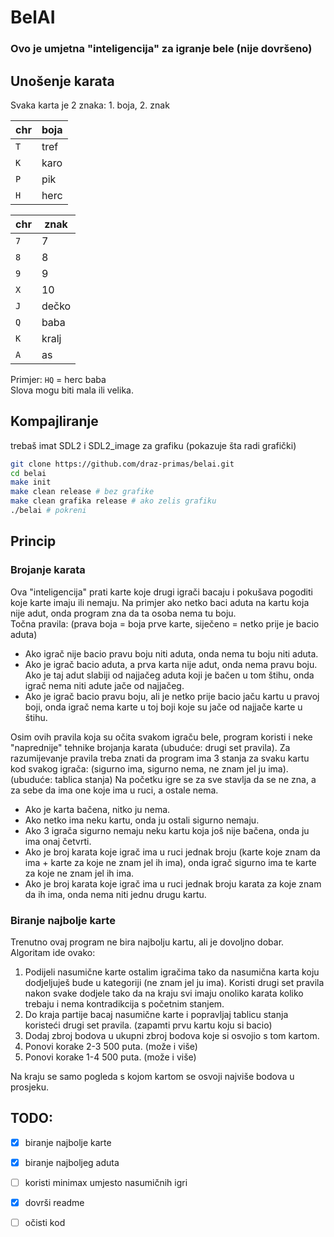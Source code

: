 # BelAI

### Ovo je umjetna "inteligencija" za igranje bele (nije dovršeno)

## Unošenje karata

Svaka karta je 2 znaka: 1. boja, 2. znak  

| chr | boja |
| --- | ---- |
| `T` | tref |
| `K` | karo |
| `P` | pik  |
| `H` | herc |

| chr | znak  |
| --- | ----- |
| `7` | 7     |
| `8` | 8     |
| `9` | 9     |
| `X` | 10    |
| `J` | dečko |
| `Q` | baba  |
| `K` | kralj |
| `A` | as    |

Primjer: `HQ` = herc baba  
Slova mogu biti mala ili velika.

## Kompajliranje

trebaš imat SDL2 i SDL2_image za grafiku (pokazuje šta radi grafički)

```bash
git clone https://github.com/draz-primas/belai.git
cd belai
make init
make clean release # bez grafike
make clean grafika release # ako zelis grafiku
./belai # pokreni
```

## Princip

### Brojanje karata

Ova "inteligencija" prati karte koje drugi igrači bacaju i pokušava pogoditi koje karte imaju ili nemaju.
Na primjer ako netko baci aduta na kartu koja nije adut, onda program zna da ta osoba nema tu boju.  
Točna pravila: (prava boja = boja prve karte, siječeno = netko prije je bacio aduta)  
 * Ako igrač nije bacio pravu boju niti aduta, onda nema tu boju niti aduta.
 * Ako je igrač bacio aduta, a prva karta nije adut, onda nema pravu boju.
 Ako je taj adut slabiji od najjačeg aduta koji je bačen u tom štihu, onda igrač nema niti adute jače od najjačeg.
 * Ako je igrač bacio pravu boju, ali je netko prije bacio jaču kartu u pravoj boji,
 onda igrač nema karte u toj boji koje su jače od najjače karte u štihu.

Osim ovih pravila koja su očita svakom igraču bele, program koristi i neke "naprednije" tehnike brojanja karata (ubuduće: drugi set pravila).
Za razumijevanje pravila treba znati da program ima 3 stanja za svaku kartu kod svakog igrača: (sigurno ima, sigurno nema, ne znam jel ju ima). (ubuduće: tablica stanja)
Na početku igre se za sve stavlja da se ne zna, a za sebe da ima one koje ima u ruci, a ostale nema.
 * Ako je karta bačena, nitko ju nema.
 * Ako netko ima neku kartu, onda ju ostali sigurno nemaju.
 * Ako 3 igrača sigurno nemaju neku kartu koja još nije bačena, onda ju ima onaj četvrti.
 * Ako je broj karata koje igrač ima u ruci jednak broju (karte koje znam da ima + karte za koje ne znam jel ih ima),
 onda igrač sigurno ima te karte za koje ne znam jel ih ima.
 * Ako je broj karata koje igrač ima u ruci jednak broju karata za koje znam da ih ima, onda nema niti jednu drugu kartu.

### Biranje najbolje karte

Trenutno ovaj program ne bira najbolju kartu, ali je dovoljno dobar. Algoritam ide ovako:
1. Podijeli nasumične karte ostalim igračima tako da nasumična karta koju dodjeljuješ bude u kategoriji (ne znam jel ju ima).
Koristi drugi set pravila nakon svake dodjele tako da na kraju svi imaju onoliko karata koliko trebaju i nema kontradikcija s početnim stanjem.
2. Do kraja partije bacaj nasumične karte i popravljaj tablicu stanja koristeći drugi set pravila. (zapamti prvu kartu koju si bacio)
3. Dodaj zbroj bodova u ukupni zbroj bodova koje si osvojio s tom kartom.
4. Ponovi korake 2-3 500 puta. (može i više)
5. Ponovi korake 1-4 500 puta. (može i više)

Na kraju se samo pogleda s kojom kartom se osvoji najviše bodova u prosjeku.

## TODO:
* [x] biranje najbolje karte
* [x] biranje najboljeg aduta
* [ ] koristi minimax umjesto nasumičnih igri
* [x] dovrši readme
* [ ] očisti kod

